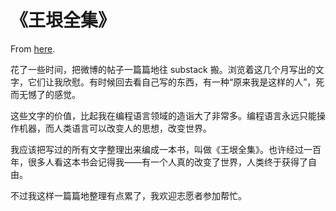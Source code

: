 # 《王垠全集》

From [here](https://yinwang1.substack.com/p/566).

花了一些时间，把微博的帖子一篇篇地往 substack 搬。浏览着这几个月写出的文字，它们让我欣慰。有时候回去看自己写的东西，有一种“原来我是这样的人”，死而无憾了的感觉。

这些文字的价值，比起我在编程语言领域的造诣大了非常多。编程语言永远只能操作机器，而人类语言可以改变人的思想，改变世界。

我应该把写过的所有文字整理出来编成一本书，叫做《王垠全集》。也许经过一百年，很多人看这本书会记得我——有一个人真的改变了世界，人类终于获得了自由。

不过我这样一篇篇地整理有点累了，我欢迎志愿者参加帮忙。
